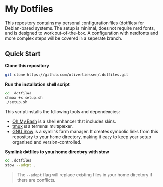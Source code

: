 # My Dotfiles

This repository contains my personal configuration files (dotfiles) for Debian-based systems. The setup is minimal, does not require nerd fonts, and is designed to work out-of-the-box. A configuration with nerdfonts and more complex steps will be covered in a seperate branch.

## Quick Start

**Clone this repository**

```bash
git clone https://github.com/olivertiessen/.dotfiles.git
```

**Run the installation shell script**

```bash
cd .dotfiles
chmox +x setup.sh
./setup.sh
```

This script installs the following tools and dependencies:

- [Oh My Bash](https://github.com/ohmybash/oh-my-bash) is a shell enhancer that includes skins.
- [tmux](https://github.com/tmux/tmux) is a terminal multiplexer.
- [GNU Stow](https://www.gnu.org/software/stow/) is a symlink farm manager. It creates symbolic links from this repository to your home directory, making it easy to keep your setup organized and version-controlled.

**Symlink dotfiles to your home directory with stow**

```bash
cd .dotfiles
stow --adopt .
```
> The `--adopt` flag will replace existing files in your home directory if there are conflicts.

